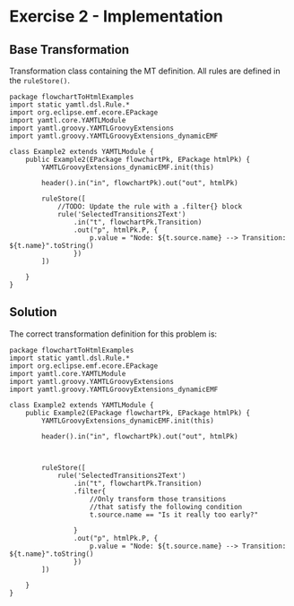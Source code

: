 # Exercise 2 - Implementation

## Base Transformation

Transformation class containing the MT definition. All rules are defined in the `ruleStore()`.

``` yamtl-groovy
package flowchartToHtmlExamples
import static yamtl.dsl.Rule.*
import org.eclipse.emf.ecore.EPackage
import yamtl.core.YAMTLModule
import yamtl.groovy.YAMTLGroovyExtensions
import yamtl.groovy.YAMTLGroovyExtensions_dynamicEMF

class Example2 extends YAMTLModule {
	public Example2(EPackage flowchartPk, EPackage htmlPk) {
		YAMTLGroovyExtensions_dynamicEMF.init(this)

		header().in("in", flowchartPk).out("out", htmlPk)
		
		ruleStore([
            //TODO: Update the rule with a .filter{} block
			rule('SelectedTransitions2Text')
				.in("t", flowchartPk.Transition)
				.out("p", htmlPk.P, {
					p.value = "Node: ${t.source.name} --> Transition: ${t.name}".toString()
				})
		])

	}
}
```

## Solution

The correct transformation definition for this problem is:

``` yamtl-groovy
package flowchartToHtmlExamples
import static yamtl.dsl.Rule.*
import org.eclipse.emf.ecore.EPackage
import yamtl.core.YAMTLModule
import yamtl.groovy.YAMTLGroovyExtensions
import yamtl.groovy.YAMTLGroovyExtensions_dynamicEMF

class Example2 extends YAMTLModule {
	public Example2(EPackage flowchartPk, EPackage htmlPk) {
		YAMTLGroovyExtensions_dynamicEMF.init(this)

		header().in("in", flowchartPk).out("out", htmlPk)
		
		

		ruleStore([
			rule('SelectedTransitions2Text')
				.in("t", flowchartPk.Transition)
				.filter{
					//Only transform those transitions
					//that satisfy the following condition
					t.source.name == "Is it really too early?"
					
				}
				.out("p", htmlPk.P, {
					p.value = "Node: ${t.source.name} --> Transition: ${t.name}".toString()
				})
		])

	}
}
```